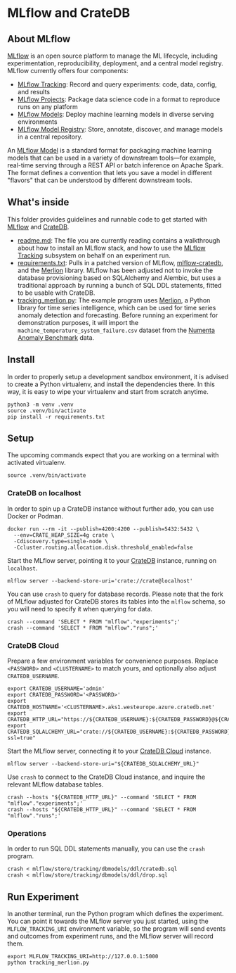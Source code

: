 # MLflow and CrateDB


## About MLflow

[MLflow] is an open source platform to manage the ML lifecycle, including
experimentation, reproducibility, deployment, and a central model registry.
MLflow currently offers four components:

- [MLflow Tracking]\: Record and query experiments: code, data, config, and results
- [MLflow Projects]\: Package data science code in a format to reproduce runs on any platform
- [MLflow Models]\: Deploy machine learning models in diverse serving environments
- [MLflow Model Registry]\: Store, annotate, discover, and manage models in a central repository.

An [MLflow Model][MLflow Models] is a standard format for packaging machine
learning models that can be used in a variety of downstream tools—for example,
real-time serving through a REST API or batch inference on Apache Spark. The
format defines a convention that lets you save a model in different "flavors"
that can be understood by different downstream tools.


## What's inside

This folder provides guidelines and runnable code to get started with [MLflow]
and [CrateDB].

- [readme.md](readme.md): The file you are currently reading contains a walkthrough
  about how to install an MLflow stack, and how to use the [MLflow Tracking]
  subsystem on behalf on an experiment run.
- [requirements.txt](requirements.txt): Pulls in a patched version of MLflow,
  [mlflow-cratedb], and the [Merlion] library. MLflow has been adjusted not to
  invoke the database provisioning based on SQLAlchemy and Alembic, but uses a
  traditional approach by running a bunch of SQL DDL statements, fitted to be
  usable with CrateDB.
- [tracking_merlion.py](tracking_merlion.py): The example program uses [Merlion],
  a Python library for time series intelligence, which can be used for time series
  anomaly detection and forecasting. Before running an experiment for demonstration
  purposes, it will import the `machine_temperature_system_failure.csv` dataset
  from the [Numenta Anomaly Benchmark] data.


## Install

In order to properly setup a development sandbox environment, it is advised
to create a Python virtualenv, and install the dependencies there. In this
way, it is easy to wipe your virtualenv and start from scratch anytime.

```shell
python3 -m venv .venv
source .venv/bin/activate
pip install -r requirements.txt
```


## Setup

The upcoming commands expect that you are working on a terminal with
activated virtualenv.
```shell
source .venv/bin/activate
```

### CrateDB on localhost

In order to spin up a CrateDB instance without further ado, you can use
Docker or Podman.
```shell
docker run --rm -it --publish=4200:4200 --publish=5432:5432 \
  --env=CRATE_HEAP_SIZE=4g crate \
  -Cdiscovery.type=single-node \
  -Ccluster.routing.allocation.disk.threshold_enabled=false
```

Start the MLflow server, pointing it to your [CrateDB] instance,
running on `localhost`.
```shell
mlflow server --backend-store-uri='crate://crate@localhost'
```

You can use `crash` to query for database records. Please note that the fork
of MLflow adjusted for CrateDB stores its tables into the `mlflow` schema,
so you will need to specify it when querying for data.
```shell
crash --command 'SELECT * FROM "mlflow"."experiments";'
crash --command 'SELECT * FROM "mlflow"."runs";'
```

### CrateDB Cloud

Prepare a few environment variables for convenience purposes. Replace `<PASSWORD>`
and `<CLUSTERNAME>` to match yours, and optionally also adjust `CRATEDB_USERNAME`.
```shell
export CRATEDB_USERNAME='admin'
export CRATEDB_PASSWORD='<PASSWORD>'
export CRATEDB_HOSTNAME='<CLUSTERNAME>.aks1.westeurope.azure.cratedb.net'
export CRATEDB_HTTP_URL="https://${CRATEDB_USERNAME}:${CRATEDB_PASSWORD}@${CRATEDB_HOSTNAME}:4200"
export CRATEDB_SQLALCHEMY_URL="crate://${CRATEDB_USERNAME}:${CRATEDB_PASSWORD}@${CRATEDB_HOSTNAME}:4200?ssl=true"
```

Start the MLflow server, connecting it to your [CrateDB Cloud] instance.
```shell
mlflow server --backend-store-uri="${CRATEDB_SQLALCHEMY_URL}"
```

Use `crash` to connect to the CrateDB Cloud instance, and inquire the relevant
MLflow database tables.
```shell
crash --hosts "${CRATEDB_HTTP_URL}" --command 'SELECT * FROM "mlflow"."experiments";'
crash --hosts "${CRATEDB_HTTP_URL}" --command 'SELECT * FROM "mlflow"."runs";'
```

### Operations
In order to run SQL DDL statements manually, you can use the `crash` program.
```shell
crash < mlflow/store/tracking/dbmodels/ddl/cratedb.sql
crash < mlflow/store/tracking/dbmodels/ddl/drop.sql
```


## Run Experiment
In another terminal, run the Python program which defines the experiment. You can
point it towards the MLflow server you just started, using the `MLFLOW_TRACKING_URI`
environment variable, so the program will send events and outcomes from experiment
runs, and the MLflow server will record them.

```shell
export MLFLOW_TRACKING_URI=http://127.0.0.1:5000
python tracking_merlion.py
```



[CrateDB]: https://github.com/crate/crate
[CrateDB Cloud]: https://console.cratedb.cloud/
[Merlion]: https://pypi.org/project/salesforce-merlion/
[MLflow]: https://mlflow.org/
[mlflow-cratedb]: https://github.com/crate-workbench/mlflow
[MLflow Models]: https://mlflow.org/docs/latest/models.html
[MLflow Model Registry]: https://mlflow.org/docs/latest/model-registry.html
[MLflow Projects]: https://mlflow.org/docs/latest/projects.html
[MLflow Tracking]: https://mlflow.org/docs/latest/tracking.html
[Numenta Anomaly Benchmark]: https://github.com/numenta/NAB
